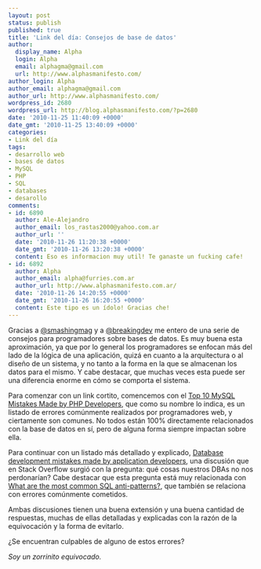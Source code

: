 ```yaml
---
layout: post
status: publish
published: true
title: 'Link del día: Consejos de base de datos'
author:
  display_name: Alpha
  login: Alpha
  email: alphagma@gmail.com
  url: http://www.alphasmanifesto.com/
author_login: Alpha
author_email: alphagma@gmail.com
author_url: http://www.alphasmanifesto.com/
wordpress_id: 2680
wordpress_url: http://blog.alphasmanifesto.com/?p=2680
date: '2010-11-25 11:40:09 +0000'
date_gmt: '2010-11-25 13:40:09 +0000'
categories:
- Link del día
tags:
- desarrollo web
- bases de datos
- MySQL
- PHP
- SQL
- databases
- desarollo
comments:
- id: 6890
  author: Ale-Alejandro
  author_email: los_rastas2000@yahoo.com.ar
  author_url: ''
  date: '2010-11-26 11:20:38 +0000'
  date_gmt: '2010-11-26 13:20:38 +0000'
  content: Eso es informacion muy util! Te ganaste un fucking cafe!
- id: 6892
  author: Alpha
  author_email: alpha@furries.com.ar
  author_url: http://www.alphasmanifesto.com.ar/
  date: '2010-11-26 14:20:55 +0000'
  date_gmt: '2010-11-26 16:20:55 +0000'
  content: Este tipo es un ídolo! Gracias che!
---
```


Gracias a <a href="http://twitter.com/smashingmag">@smashingmag</a> y a <a href="http://twitter.com/BreakingDev">@breakingdev</a> me entero de una serie de consejos para programadores sobre bases de datos. Es muy buena esta aproximación, ya que por lo general los programadores se enfocan más del lado de la lógica de una aplicación, quizá en cuanto a la arquitectura o al diseño de un sistema, y no tanto a la forma en la que se almacenan los datos para el mismo. Y cabe destacar, que muchas veces esta puede ser una diferencia enorme en cómo se comporta el sistema.

Para comenzar con un link cortito, comencemos con el <a href="http://blogs.sitepoint.com/2010/11/19/mysql-mistakes-php-developers/">Top 10 MySQL Mistakes Made by PHP Developers</a>, que como su nombre lo indica, es un listado de errores comúnmente realizados por programadores web, y ciertamente son comunes. No todos están 100% directamente relacionados con la base de datos en sí, pero de alguna forma siempre impactan sobre ella.

Para continuar con un listado más detallado y explicado, <a href="http://stackoverflow.com/questions/621884/database-development-mistakes-made-by-application-developers">Database development mistakes made by application developers</a>, una discusión que en Stack Overflow surgió con la pregunta: qué cosas nuestros DBAs no nos perdonarían? Cabe destacar que esta pregunta está muy relacionada con <a href="http://stackoverflow.com/questions/346659/what-are-the-most-common-sql-anti-patterns">What are the most common SQL anti-patterns?</a>, que también se relaciona con errores comúnmente cometidos.

Ambas discusiones tienen una buena extensión y una buena cantidad de respuestas, muchas de ellas detalladas y explicadas con la razón de la equivocación y la forma de evitarlo.

 ¿Se encuentran culpables de alguno de estos errores?

_Soy un zorrinito equivocado._
